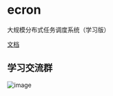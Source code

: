 # ecron
大规模分布式任务调度系统（学习版）

[文档](https://ekit.gocn.vip/ecron/develop/guide/)

## 学习交流群
![image](https://user-images.githubusercontent.com/9923838/221492256-98c9e2ee-e0ac-45d0-8989-41b674d59a78.png)


